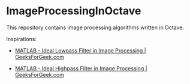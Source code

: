 # ImageProcessingInOctave
 This repository contains image processing algorithms written in Octave.

Inspirations:
- [MATLAB - Ideal Lowpass Filter in Image Processing | GeeksForGeek.com](https://www.geeksforgeeks.org/matlab-ideal-lowpass-filter-in-image-processing/)

- [MATLAB - Ideal Highpass Filter in Image Processing | GeeksForGeek.com](https://www.geeksforgeeks.org/matlab-ideal-highpass-filter-in-image-processing/)